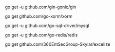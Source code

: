 go get -u github.com/gin-gonic/gin

go get github.com/go-xorm/xorm

go get -u github.com/go-sql-driver/mysql

go get -u github.com/go-redis/redis

go get github.com/360EntSecGroup-Skylar/excelize
